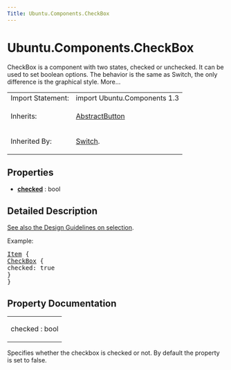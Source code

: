 ```yaml
---
Title: Ubuntu.Components.CheckBox
---
```


# Ubuntu.Components.CheckBox

<span class="subtitle"></span>
<!-- $$$CheckBox-brief -->
<p>CheckBox is a component with two states, checked or unchecked. It can be used to set boolean options. The behavior is the same as Switch, the only difference is the graphical style. More...</p>
<!-- @@@CheckBox -->
<table class="alignedsummary">
<tr><td class="memItemLeft rightAlign topAlign"> Import Statement:</td><td class="memItemRight bottomAlign"> import Ubuntu.Components 1.3</td></tr><tr><td class="memItemLeft rightAlign topAlign"> Inherits:</td><td class="memItemRight bottomAlign"> <p><a href="Ubuntu.Components.AbstractButton.md">AbstractButton</a></p>
</td></tr><tr><td class="memItemLeft rightAlign topAlign"> Inherited By:</td><td class="memItemRight bottomAlign"> <p><a href="Ubuntu.Components.Switch.md">Switch</a>.</p>
</td></tr></table><ul>
</ul>
<h2 id="properties">Properties</h2>
<ul>
<li class="fn"><b><b><a href="#checked-prop">checked</a></b></b> : bool</li>
</ul>
<!-- $$$CheckBox-description -->
<h2 id="details">Detailed Description</h2>
</p>
<p><a href="https://design.ubuntu.com/apps/design/building-blocks/selection.md">See also the Design Guidelines on selection</a>.</p>
<p>Example:</p>
<pre class="qml"><span class="type"><a href="QtQuick.Item.md">Item</a></span> {
<span class="type"><a href="index.html">CheckBox</a></span> {
<span class="name">checked</span>: <span class="number">true</span>
}
}</pre>
<!-- @@@CheckBox -->
<h2>Property Documentation</h2>
<!-- $$$checked -->
<table class="qmlname"><tr valign="top" id="checked-prop"><td class="tblQmlPropNode"><p><span class="name">checked</span> : <span class="type">bool</span></p></td></tr></table><p>Specifies whether the checkbox is checked or not. By default the property is set to false.</p>
<!-- @@@checked -->
<br/>
